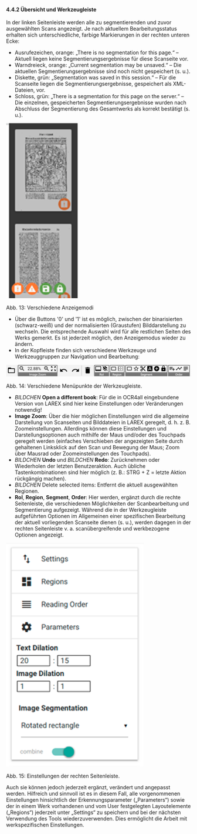 #### 4.4.2	Übersicht und Werkzeugleiste

In der linken Seitenleiste werden alle zu segmentierenden und zuvor ausgewählten Scans angezeigt. Je nach aktuellem Bearbeitungsstatus erhalten sich unterschiedliche, farbige Markierungen in der rechten unteren Ecke:

- Ausrufezeichen, orange: „There is no segmentation for this page.“ – Aktuell liegen keine Segmentierungsergebnisse für diese Scanseite vor.
- Warndreieck, orange: „Current segmentation may be unsaved.“ – Die aktuellen Segmentierungsergebnisse sind noch nicht gespeichert (s. u.).
- Diskette, grün: „Segmentation was saved in this session.“ – Für die Scanseite liegen die Segmentierungsergebnisse, gespeichert als XML-Dateien, vor.
- Schloss, grün: „There is a segmentation for this page on the server.“ – Die einzelnen, gespeicherten Segmentierungsergebnisse wurden nach Abschluss der Segmentierung des Gesamtwerks als korrekt bestätigt (s. u.).


![Abb12.png](/docs/.vuepress/public/images/Abb12.png)
 
Abb. 13: Verschiedene Anzeigemodi



- Über die Buttons '0' und '1' ist es möglich, zwischen der binarisierten (schwarz-weiß) und der normalisierten (Graustufen) Bilddarstellung zu wechseln. Die entsprechende Auswahl wird für alle restlichen Seiten des Werks gemerkt. Es ist jederzeit möglich, den Anzeigemodus wieder zu ändern.
- In der Kopfleiste finden sich verschiedene Werkzeuge und Werkzeuggruppen zur Navigation und Bearbeitung:

![Abb13.png](/docs/.vuepress/public/images/Abb13.png)
 
Abb. 14: Verschiedene Menüpunkte der Werkzeugleiste.

-	_BILDCHEN_ **Open a different book**: Für die in OCR4all eingebundene Version von LAREX sind hier keine Einstellungen oder Veränderungen notwendig!
-	**Image Zoom**: Über die hier möglichen Einstellungen wird die allgemeine Darstellung von Scanseiten und Bilddateien in LAREX geregelt, d. h. z. B. Zoomeinstellungen. Allerdings können diese Einstellungen und Darstellungsoptionen auch mithilfe der Maus und/oder des Touchpads geregelt werden (einfaches Verschieben der angezeigten Seite durch gehaltenen Linksklick auf den Scan und Bewegung der Maus; Zoom über Mausrad oder Zoomeinstellungen des Touchpads).
- _BILDCHEN_ **Undo** und _BILDCHEN_ **Redo**:    Zurücknehmen    oder    Wiederholen    der     letzten Benutzeraktion. Auch übliche Tastenkombinationen sind hier möglich (z. B.: STRG + Z
= letzte Aktion rückgängig machen).
- _BILDCHEN_ Delete selected items: Entfernt die aktuell ausgewählten Regionen.
- **RoI**, **Region**, **Segment**, **Order**: Hier werden, ergänzt durch die rechte Seitenleiste, die verschiedenen Möglichkeiten der Scanbearbeitung und Segmentierung aufgezeigt. Während die in der Werkzeugleiste aufgeführten Optionen im Allgemeinen einer spezifischen Bearbeitung der aktuell vorliegenden Scanseite dienen (s. u.), werden dagegen in der rechten Seitenleiste v. a. scanübergreifende und werkbezogene Optionen angezeigt.
 
![Abb14.png](/docs/.vuepress/public/images/Abb14.png)
  
Abb. 15: Einstellungen der rechten Seitenleiste.

Auch sie können jedoch jederzeit ergänzt, verändert und angepasst werden. Hilfreich und sinnvoll ist es in diesem Fall, alle vorgenommenen Einstellungen hinsichtlich der Erkennungsparameter („Parameters“) sowie der in einem Werk vorhandenen und vom User festgelegten Layoutelemente („Regions“) jederzeit unter „Settings“ zu speichern und bei der nächsten Verwendung des Tools wiederzuverwenden. Dies ermöglicht die Arbeit mit werkspezifischen Einstellungen.
